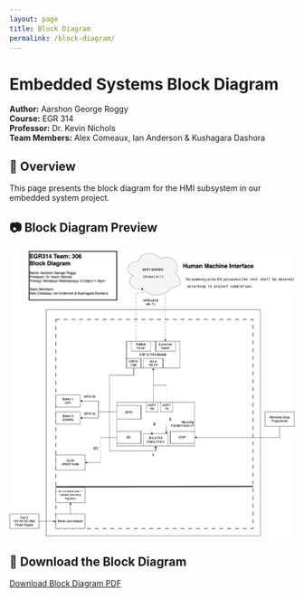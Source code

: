 ```yaml
---
layout: page
title: Block Diagram
permalink: /block-diagram/
---
```


# Embedded Systems Block Diagram
**Author:** Aarshon George Roggy  
**Course:** EGR 314  
**Professor:** Dr. Kevin Nichols  
**Team Members:** Alex Comeaux, Ian Anderson & Kushagara Dashora  

## 📌 Overview  
This page presents the block diagram for the HMI subsystem in our embedded system project.

## 📷 Block Diagram Preview  
![Block Diagram](./assets/images/314blockdiagram.drawio.png)

## 📁 Download the Block Diagram  
[Download Block Diagram PDF](./assets/documents/314finalblockdiagram.drawio.pdf)
